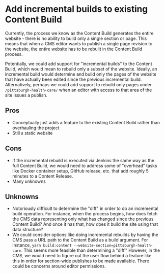 # Add incremental builds to existing Content Build
Currently, the process we know as the Content Build generates the entire website - there is no ability to build only a single section or page. This means that when a CMS editor wants to publish a single page revision to the website, the entire website has to be rebuilt in the Content Build process.

Potentially, we could add support for "incremental builds" to the Content Build, which would mean to rebuild only a subset of the website. Ideally, an incremental build would determine and build only the pages of the website that have actually been edited since the previous incremental build. Alternatively, perhaps we could add support to rebuild only pages under `/pittsburgh-health-care/` when an editor with access to that area of the site issues a publish.

## Pros
- Conceptually just adds a feature to the existing Content Build rather than overhauling the project
- Still a static website

## Cons
- If the incremental rebuild is executed via Jenkins the same way as the full Content Build, we would need to address some of "overhead" tasks like Docker container setup, GitHub release, etc. that add roughly 5 minutes to a Content Release. 
- Many unknowns

## Unknowns
- Notoriously difficult to determine the "diff" in order to do an incremental build operation. For instance, when the process begins, how does fetch the CMS data representing only what has changed since the previous Content Build? And once it has that, how does it build the site using that data structure?
- We could consider options like doing incremental rebuilds by having the CMS pass a URL path to the Content Build as a build argument. For instance, `yarn build:content --website-section=pittsburgh-health-care`. This seems more feasible than determining a "diff." However, in the CMS, we would need to figure out the user flow behind a feature like this in order for section-wide publishes to be made available. There could be concerns around editor permissions.
